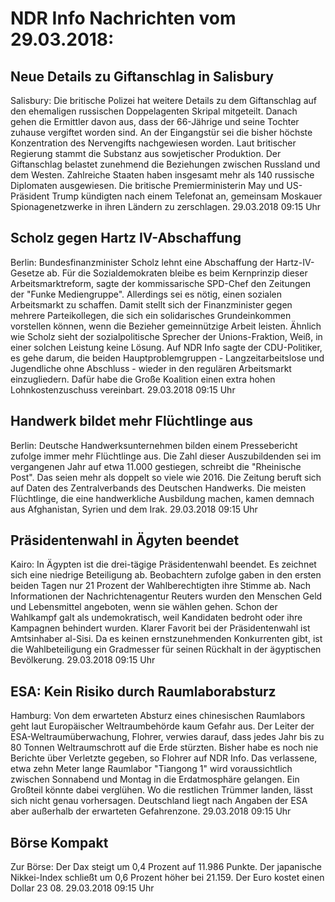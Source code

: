 # NDR Info Nachrichten vom 29.03.2018:


## Neue Details zu Giftanschlag in Salisbury
Salisbury: Die britische Polizei hat weitere Details zu dem Giftanschlag auf den ehemaligen russischen Doppelagenten Skripal mitgeteilt. Danach gehen die Ermittler davon aus, dass der 66-Jährige und seine Tochter zuhause vergiftet worden sind. An der Eingangstür sei die bisher höchste Konzentration des Nervengifts nachgewiesen worden. Laut britischer Regierung stammt die Substanz aus sowjetischer Produktion. Der Giftanschlag belastet zunehmend die Beziehungen zwischen Russland und dem Westen. Zahlreiche Staaten haben insgesamt mehr als 140 russische Diplomaten ausgewiesen. Die britische Premierministerin May und US-Präsident Trump kündigten nach einem Telefonat an, gemeinsam Moskauer Spionagenetzwerke in ihren Ländern zu zerschlagen. 29.03.2018 09:15 Uhr 

## Scholz gegen Hartz IV-Abschaffung
Berlin: Bundesfinanzminister Scholz lehnt eine Abschaffung der Hartz-IV-Gesetze ab. Für die Sozialdemokraten bleibe es beim Kernprinzip dieser Arbeitsmarktreform, sagte der kommissarische SPD-Chef den Zeitungen der "Funke Mediengruppe". Allerdings sei es nötig, einen sozialen Arbeitsmarkt zu schaffen. Damit stellt sich der Finanzminister gegen mehrere Parteikollegen, die sich ein solidarisches Grundeinkommen vorstellen können, wenn die Bezieher gemeinnützige Arbeit leisten. Ähnlich wie Scholz sieht der sozialpolitische Sprecher der Unions-Fraktion, Weiß, in einer solchen Leistung keine Lösung. Auf NDR Info sagte der CDU-Politiker, es gehe darum, die beiden Hauptproblemgruppen - Langzeitarbeitslose und Jugendliche ohne Abschluss - wieder in den regulären Arbeitsmarkt einzugliedern. Dafür habe die Große Koalition einen extra hohen Lohnkostenzuschuss vereinbart. 29.03.2018 09:15 Uhr 

## Handwerk bildet mehr Flüchtlinge aus
Berlin: Deutsche Handwerksunternehmen bilden einem Pressebericht zufolge immer mehr Flüchtlinge aus. Die Zahl dieser Auszubildenden sei im vergangenen Jahr auf etwa 11.000 gestiegen, schreibt die "Rheinische Post". Das seien mehr als doppelt so viele wie 2016. Die Zeitung beruft sich auf Daten des Zentralverbands des Deutschen Handwerks. Die meisten Flüchtlinge, die eine handwerkliche Ausbildung machen, kamen demnach aus Afghanistan, Syrien und dem Irak. 29.03.2018 09:15 Uhr 

## Präsidentenwahl in Ägyten beendet
Kairo: In Ägypten ist die drei-tägige Präsidentenwahl beendet. Es zeichnet sich eine niedrige Beteiligung ab. Beobachtern zufolge gaben in den ersten beiden Tagen nur 21 Prozent der Wahlberechtigten ihre Stimme ab. Nach Informationen der Nachrichtenagentur Reuters wurden den Menschen Geld und Lebensmittel angeboten, wenn sie wählen gehen. Schon der Wahlkampf galt als undemokratisch, weil Kandidaten bedroht oder ihre Kampagnen behindert wurden. Klarer Favorit bei der Präsidentenwahl ist Amtsinhaber al-Sisi. Da es keinen ernstzunehmenden Konkurrenten gibt, ist die Wahlbeteiligung ein Gradmesser für seinen Rückhalt in der ägyptischen Bevölkerung. 29.03.2018 09:15 Uhr 

## ESA: Kein Risiko durch Raumlaborabsturz
Hamburg: Von dem erwarteten Absturz eines chinesischen Raumlabors geht laut Europäischer Weltraumbehörde kaum Gefahr aus. Der Leiter der ESA-Weltraumüberwachung, Flohrer, verwies darauf, dass jedes Jahr bis zu 80 Tonnen Weltraumschrott auf die Erde stürzten. Bisher habe es noch nie Berichte über Verletzte gegeben, so Flohrer auf NDR Info. Das verlassene, etwa zehn Meter lange Raumlabor "Tiangong 1" wird voraussichtlich zwischen Sonnabend und Montag in die Erdatmosphäre gelangen. Ein Großteil könnte dabei verglühen. Wo die restlichen Trümmer landen, lässt sich nicht genau vorhersagen. Deutschland liegt nach Angaben der ESA aber außerhalb der erwarteten Gefahrenzone. 29.03.2018 09:15 Uhr 

## Börse Kompakt
Zur Börse: Der Dax steigt um 0,4 Prozent auf 11.986 Punkte. Der japanische Nikkei-Index schließt um 0,6 Prozent höher bei 21.159. Der Euro kostet einen Dollar 23 08. 29.03.2018 09:15 Uhr 
